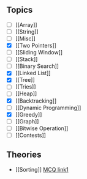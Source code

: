 ## Topics

- [ ] [[Array]]
- [ ]  [[String]]
- [ ] [[Misc]]
- [x] [[Two Pointers]]
- [ ] [[Sliding Window]]
- [ ] [[Stack]]
- [ ] [[Binary Search]]
- [x] [[Linked List]]
- [x] [[Tree]]
- [ ] [[Tries]]
- [ ] [[Heap]]
- [x] [[Backtracking]]
- [ ] [[Dynamic Programming]]
- [x] [[Greedy]]
- [ ] [[Graph]]
- [ ] [[Bitwise Operation]]
- [ ] [[Contests]]

## Theories
- [[Sorting]]
[MCQ link1](https://www.youtube.com/watch?v=Rtr1hvyOlh0)
